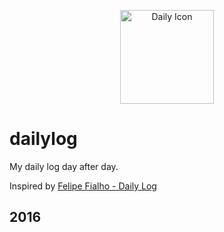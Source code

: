 <p align="center">
  <img src="http://simpleicon.com/wp-content/uploads/Calendar-Time.png" alt="Daily Icon" width="150" />
</p>



# dailylog

My daily log day after day.

Inspired by [Felipe Fialho - Daily Log](https://github.com/LFeh/dailylog)

## 2016
